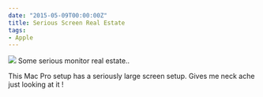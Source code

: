 ```yaml
---
date: "2015-05-09T00:00:00Z"
title: Serious Screen Real Estate
tags:
- Apple
---
```


![](https://s-media-cache-ak0.pinimg.com/736x/8c/86/43/8c8643badf10e3876835ea90d4a67c0b.jpg) Some serious monitor real estate..

This Mac Pro setup has a seriously large screen setup. Gives me neck ache just looking at it !